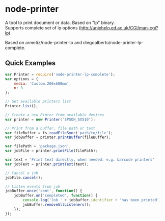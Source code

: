 node-printer
===============

A tool to print document or data. Based on "lp" binary.   
Supports complete set of lp options (http://unixhelp.ed.ac.uk/CGI/man-cgi?lp)

Based on armetiz/node-printer-lp and diegoalberto/node-printer-lp-complete.

## Quick Examples

```js
var Printer = require('node-printer-lp-complete');
var options = {
    media: 'Custom.200x600mm',
    n: 3
};

// Get available printers list
Printer.list();

// Create a new Pinter from available devices
var printer = new Printer('EPSON_SX510');

// Print from a buffer, file path or text
var fileBuffer = fs.readFileSync('path/to/file');
var jobBuffer = printer.printBuffer(fileBuffer);

var filePath = 'package.json';
var jobFile = printer.printFile(filePath);

var text = 'Print text directly, when needed: e.g. barcode printers'
var jobText = printer.printText(text);

// Cancel a job
jobFile.cancel();

// Listen events from job
jobBuffer.once('sent', function() {
    jobBuffer.on('completed', function() {
        console.log('Job ' + jobBuffer.identifier + 'has been printed');
        jobBuffer.removeAllListeners();
    });
});
```
